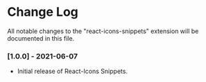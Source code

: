 # Change Log

All notable changes to the "react-icons-snippets" extension will be documented in this file.

### [1.0.0] - 2021-06-07

- Initial release of React-Icons Snippets.